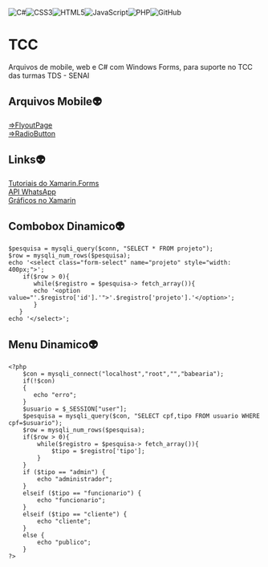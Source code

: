 ![C#](https://img.shields.io/badge/c%23-%23239120.svg?style=for-the-badge&logo=c-sharp&logoColor=white)![CSS3](https://img.shields.io/badge/css3-%231572B6.svg?style=for-the-badge&logo=css3&logoColor=white)![HTML5](https://img.shields.io/badge/html5-%23E34F26.svg?style=for-the-badge&logo=html5&logoColor=white)![JavaScript](https://img.shields.io/badge/javascript-%23323330.svg?style=for-the-badge&logo=javascript&logoColor=%23F7DF1E)![PHP](https://img.shields.io/badge/php-%23777BB4.svg?style=for-the-badge&logo=php&logoColor=white)![GitHub](https://img.shields.io/badge/github-%23121011.svg?style=for-the-badge&logo=github&logoColor=white)

# TCC
Arquivos de mobile, web e C# com Windows Forms, para suporte no TCC das turmas TDS - SENAI

## Arquivos Mobile:alien:

<a href="https://bit.ly/3IrcAV8">=>FlyoutPage</a><br/>
<a href="https://bit.ly/3IrcAV8">=>RadioButton</a>

## Links:alien:

[Tutoriais do Xamarin.Forms](https://learn.microsoft.com/pt-br/xamarin/get-started/tutorials/)<br/>
[API WhatsApp](https://learn.microsoft.com/pt-br/xamarin/get-started/tutorials/)<br/>
[Gráficos no Xamarin](https://bertuzzi.medium.com/o-x-do-xamarin-forms-gr%C3%A1ficos-6b0f384de5c6)

## Combobox Dinamico:alien:
```
$pesquisa = mysqli_query($conn, "SELECT * FROM projeto");
$row = mysqli_num_rows($pesquisa);
echo '<select class="form-select" name="projeto" style="width: 400px;">';
    if($row > 0){
       while($registro = $pesquisa-> fetch_array()){
       echo '<option value="'.$registro['id'].'">'.$registro['projeto'].'</option>';
       }
   }
echo '</select>';
```

## Menu Dinamico:alien:
```
<?php
    $con = mysqli_connect("localhost","root","","babearia");
    if(!$con)
    {
       echo "erro";
    }
    $usuario = $_SESSION["user"];
    $pesquisa = mysqli_query($con, "SELECT cpf,tipo FROM usuario WHERE cpf=$usuario");
    $row = mysqli_num_rows($pesquisa);
    if($row > 0){
        while($registro = $pesquisa-> fetch_array()){
            $tipo = $registro['tipo'];
        }
    }
    if ($tipo == "admin") {
        echo "administrador";
    }
    elseif ($tipo == "funcionario") {
        echo "funcionario";
    }
    elseif ($tipo == "cliente") {
        echo "cliente";
    }
    else {
        echo "publico";
    }
?>
```
